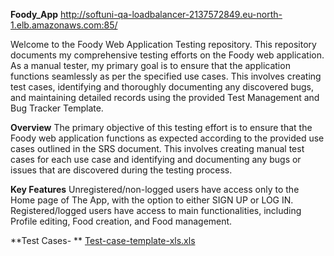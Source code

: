 **Foody_App**
http://softuni-qa-loadbalancer-2137572849.eu-north-1.elb.amazonaws.com:85/

Welcome to the Foody Web Application Testing repository. This repository documents my comprehensive testing efforts on the Foody web application. As a manual tester, my primary goal is to ensure that the application functions seamlessly as per the specified use cases. This involves creating test cases, identifying and thoroughly documenting any discovered bugs, and maintaining detailed records using the provided Test Management and Bug Tracker Template.

**Overview**
The primary objective of this testing effort is to ensure that the Foody web application functions as expected according to the provided use cases outlined in the SRS document. This involves creating manual test cases for each use case and identifying and documenting any bugs or issues that are discovered during the testing process.

**Key Features**
Unregistered/non-logged users have access only to the Home page of The App, with the option to either SIGN UP or LOG IN.
Registered/logged users have access to main functionalities, including Profile editing, Food creation, and Food management.

**Test Cases- **
[Test-case-template-xls.xls](https://github.com/user-attachments/files/16552108/Test-case-template-xls.xls)
